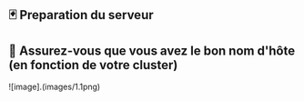  ## 🃏 Preparation du serveur
 

:horse: Assurez-vous que vous avez le bon nom d'hôte (en fonction de votre cluster)
 ----------------------------------------------------------------------------
![image].(images/1.1png)
